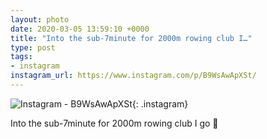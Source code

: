 ```yaml
---
layout: photo
date: 2020-03-05 13:59:10 +0000
title: "Into the sub-7minute for 2000m rowing club I…"
type: post
tags:
- instagram
instagram_url: https://www.instagram.com/p/B9WsAwApXSt/
---
```


![Instagram - B9WsAwApXSt](https://gonefora.run/img/B9WsAwApXSt.jpg){: .instagram}

Into the sub-7minute for 2000m rowing club I go 🥳 

